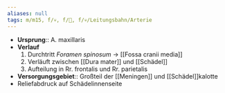 ```yaml
---
aliases: null
tags: m/m15, f/💀, f/🧠, f/💀/Leitungsbahn/Arterie
---
```

- **Ursprung**:: A. maxillaris
- **Verlauf**
	1. Durchtritt *Foramen spinosum* → [[Fossa cranii media]]
	2. Verläuft zwischen [[Dura mater]] und [[Schädel]]
	3. Aufteilung in Rr. frontalis und Rr. parietalis
- **Versorgungsgebiet**:: Großteil der [[Meningen]] und [[Schädel]]kalotte
- Reliefabdruck auf Schädelinnenseite